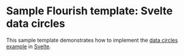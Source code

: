 # Sample Flourish template: Svelte data circles

This sample template demonstrates how to implement the [data circles example](https://github.com/kiln/example-template-data-circles) in [Svelte](https://svelte.technology/).

